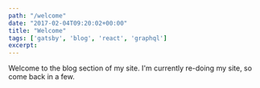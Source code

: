 ```yaml
---
path: "/welcome"
date: "2017-02-04T09:20:02+00:00"
title: "Welcome"
tags: ['gatsby', 'blog', 'react', 'graphql']
excerpt: 
---
```


Welcome to the blog section of my site. I'm currently re-doing my site, so come back in a few.